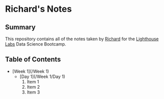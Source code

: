 # Richard's Notes
## Summary
This repository contains all of the notes taken by [Richard](https://github.com/rwadisaputro) for the [Lighthouse Labs](https://www.lighthouselabs.ca/en) Data Science Bootcamp.

## Table of Contents
* [Week 1](/Week 1)
    * [Day 1](/Week 1/Day 1)
        1. Item 1
        2. Item 2
        3. Item 3
